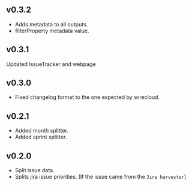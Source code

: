 ## v0.3.2

- Adds metadata to all outputs.
- filterProperty metadata value.

## v0.3.1

Updated IssueTracker and webpage

## v0.3.0

- Fixed changelog format to the one expected by wirecloud.

## v0.2.1

- Added month splitter.
- Added sprint splitter.

## v0.2.0

- Split issue data.
- Splits jira issue priorities. (If the issue came from the `Jira harvester`)
